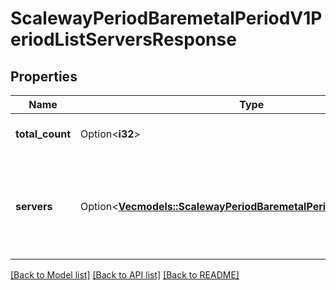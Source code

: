 # ScalewayPeriodBaremetalPeriodV1PeriodListServersResponse

## Properties

Name | Type | Description | Notes
------------ | ------------- | ------------- | -------------
**total_count** | Option<**i32**> | Total count of matching servers. | [optional]
**servers** | Option<[**Vec<models::ScalewayPeriodBaremetalPeriodV1PeriodServer>**](scaleway.baremetal.v1.Server.md)> | Array of Elastic Metal server objects matching the filters in the request. | [optional]

[[Back to Model list]](../README.md#documentation-for-models) [[Back to API list]](../README.md#documentation-for-api-endpoints) [[Back to README]](../README.md)


